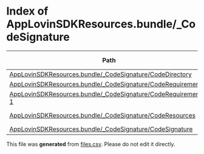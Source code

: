 # Index of AppLovinSDKResources.bundle/_CodeSignature

| Path | Type | Size | Format | Language | DiE Info | Notes | Hash |
| --- | --- | --- | --- | --- | --- | --- | --- |
| [AppLovinSDKResources.bundle/_CodeSignature/CodeDirectory](./AppLovinSDKResources.bundle/_CodeSignature/CodeDirectory) | Binary | 170 |  |  |  |  | b9a74baf455cbdf2920051433231a0e88b257779dc05227509ffc5c3be908e19 |
| [AppLovinSDKResources.bundle/_CodeSignature/CodeRequirements](./AppLovinSDKResources.bundle/_CodeSignature/CodeRequirements) | Binary | 188 |  |  |  |  | b8a274c993950e31b575878f080f421417203f860612e5ff263ebea50a28dfee |
| [AppLovinSDKResources.bundle/_CodeSignature/CodeRequirements-1](./AppLovinSDKResources.bundle/_CodeSignature/CodeRequirements-1) | Binary | 218 |  |  |  |  | fa5876bb8cdd8f27d75385ece747fff70387f52a7b8b8ce50c112ca61e5b6722 |
| [AppLovinSDKResources.bundle/_CodeSignature/CodeResources](./AppLovinSDKResources.bundle/_CodeSignature/CodeResources) | Binary | 13464 | plain text[LF] | XML(1.0) |  |  | 258a2cda17f4ab2800d4a1272d06cd6854e29ab50d1f24d51da03a992182e478 |
| [AppLovinSDKResources.bundle/_CodeSignature/CodeSignature](./AppLovinSDKResources.bundle/_CodeSignature/CodeSignature) | Binary | 13464 |  |  |  |  | 258a2cda17f4ab2800d4a1272d06cd6854e29ab50d1f24d51da03a992182e478 |


This file was **generated** from [files.csv](../../../../../../../../../../files.csv). Please do not edit it directly.
